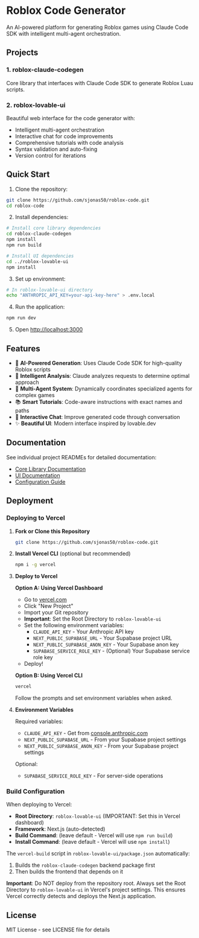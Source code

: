 # Roblox Code Generator

An AI-powered platform for generating Roblox games using Claude Code SDK with intelligent multi-agent orchestration.

## Projects

### 1. roblox-claude-codegen
Core library that interfaces with Claude Code SDK to generate Roblox Luau scripts.

### 2. roblox-lovable-ui
Beautiful web interface for the code generator with:
- Intelligent multi-agent orchestration
- Interactive chat for code improvements
- Comprehensive tutorials with code analysis
- Syntax validation and auto-fixing
- Version control for iterations

## Quick Start

1. Clone the repository:
```bash
git clone https://github.com/sjonas50/roblox-code.git
cd roblox-code
```

2. Install dependencies:
```bash
# Install core library dependencies
cd roblox-claude-codegen
npm install
npm run build

# Install UI dependencies
cd ../roblox-lovable-ui
npm install
```

3. Set up environment:
```bash
# In roblox-lovable-ui directory
echo "ANTHROPIC_API_KEY=your-api-key-here" > .env.local
```

4. Run the application:
```bash
npm run dev
```

5. Open [http://localhost:3000](http://localhost:3000)

## Features

- 🤖 **AI-Powered Generation**: Uses Claude Code SDK for high-quality Roblox scripts
- 🧠 **Intelligent Analysis**: Claude analyzes requests to determine optimal approach
- 👥 **Multi-Agent System**: Dynamically coordinates specialized agents for complex games
- 📚 **Smart Tutorials**: Code-aware instructions with exact names and paths
- 💬 **Interactive Chat**: Improve generated code through conversation
- ✨ **Beautiful UI**: Modern interface inspired by lovable.dev

## Documentation

See individual project READMEs for detailed documentation:
- [Core Library Documentation](./roblox-claude-codegen/README.md)
- [UI Documentation](./roblox-lovable-ui/README.md)
- [Configuration Guide](./CLAUDE.md)

## Deployment

### Deploying to Vercel

1. **Fork or Clone this Repository**
   ```bash
   git clone https://github.com/sjonas50/roblox-code.git
   ```

2. **Install Vercel CLI** (optional but recommended)
   ```bash
   npm i -g vercel
   ```

3. **Deploy to Vercel**
   
   **Option A: Using Vercel Dashboard**
   - Go to [vercel.com](https://vercel.com)
   - Click "New Project"
   - Import your Git repository
   - **Important**: Set the Root Directory to `roblox-lovable-ui`
   - Set the following environment variables:
     - `CLAUDE_API_KEY` - Your Anthropic API key
     - `NEXT_PUBLIC_SUPABASE_URL` - Your Supabase project URL
     - `NEXT_PUBLIC_SUPABASE_ANON_KEY` - Your Supabase anon key
     - `SUPABASE_SERVICE_ROLE_KEY` - (Optional) Your Supabase service role key
   - Deploy!

   **Option B: Using Vercel CLI**
   ```bash
   vercel
   ```
   Follow the prompts and set environment variables when asked.

4. **Environment Variables**
   
   Required variables:
   - `CLAUDE_API_KEY` - Get from [console.anthropic.com](https://console.anthropic.com/)
   - `NEXT_PUBLIC_SUPABASE_URL` - From your Supabase project settings
   - `NEXT_PUBLIC_SUPABASE_ANON_KEY` - From your Supabase project settings
   
   Optional:
   - `SUPABASE_SERVICE_ROLE_KEY` - For server-side operations

### Build Configuration

When deploying to Vercel:
- **Root Directory**: `roblox-lovable-ui` (IMPORTANT: Set this in Vercel dashboard)
- **Framework**: Next.js (auto-detected)
- **Build Command**: (leave default - Vercel will use `npm run build`)
- **Install Command**: (leave default - Vercel will use `npm install`)

The `vercel-build` script in `roblox-lovable-ui/package.json` automatically:
1. Builds the `roblox-claude-codegen` backend package first
2. Then builds the frontend that depends on it

**Important**: Do NOT deploy from the repository root. Always set the Root Directory to `roblox-lovable-ui` in Vercel's project settings. This ensures Vercel correctly detects and deploys the Next.js application.

## License

MIT License - see LICENSE file for details
